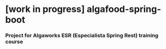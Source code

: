 # [work in progress] algafood-spring-boot
### Project for Algaworks ESR (Especialista Spring Rest) training course 